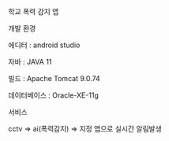 학교 폭력 감지 앱


개발 환경

에디터 : android studio

자바 : JAVA 11

빌드 : Apache Tomcat 9.0.74

데이터베이스 : Oracle-XE-11g


서비스

cctv => ai(폭력감지) => 지정 앱으로 실시간 알림발생
